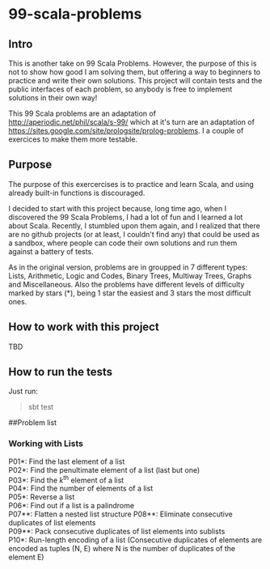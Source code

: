 # 99-scala-problems
## Intro
This is another take on 99 Scala Problems. However, the purpose of this is not to show how good I am solving them, but offering a way to beginners to practice and write their own solutions. This project will contain tests and the public interfaces of each problem, so anybody is free to implement solutions in their own way!

This 99 Scala problems are an adaptation of http://aperiodic.net/phil/scala/s-99/ which at it's turn are an adaptation of https://sites.google.com/site/prologsite/prolog-problems. I a couple of exercices to make them more testable.

## Purpose
The purpose of this exercercises is to practice and learn Scala, and using already built-in functions is discouraged.

I decided to start with this project because, long time ago, when I discovered the 99 Scala Problems, I had a lot of fun and I learned a lot about Scala. Recently, I stumbled upon them again, and I realized that there are no github projects (or at least, I couldn't find any) that could be used as a sandbox, where people can code their own solutions and run them against a battery of tests.

As in the original version, problems are in groupped in 7 different types: Lists, Arithmetic, Logic and Codes, Binary Trees, Multiway Trees, Graphs and Miscellaneous. Also the problems have different levels of difficulty marked by stars (*), being 1 star the easiest and 3 stars the most difficult ones.

## How to work with this project
TBD

## How to run the tests
Just run:
> sbt test

##Problem list
### Working with Lists
P01\*: Find the last element of a list  
P02\*: Find the penultimate element of a list (last but one)  
P03\*: Find the *k*<sup>th</sup> element of a list  
P04\*: Find the number of elements of a list  
P05\*: Reverse a list  
P06\*: Find out if a list is a palindrome  
P07\*\*: Flatten a nested list structure
P08\*\*: Eliminate consecutive duplicates of list elements  
P09\*\*: Pack consecutive duplicates of list elements into sublists  
P10\*: Run-length encoding of a list (Consecutive duplicates of elements are encoded as tuples (N, E) where N is the number of duplicates of the element E)  
